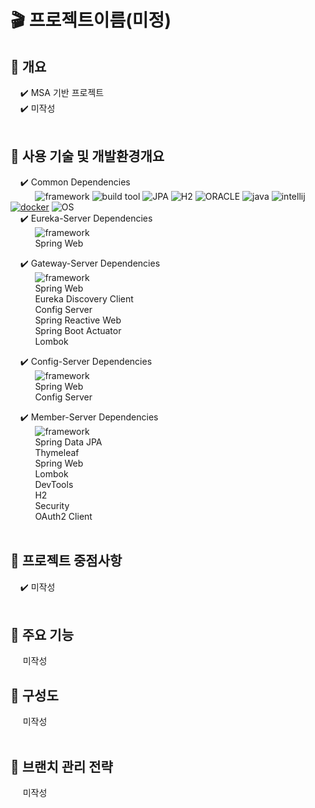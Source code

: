 # :clapper: 프로젝트이름(미정)

## :pushpin: 개요
&nbsp;&nbsp;&nbsp;&nbsp;:heavy_check_mark: MSA 기반 프로젝트    
&nbsp;&nbsp;&nbsp;&nbsp;:heavy_check_mark: 미작성  
<br/>

## :pushpin: 사용 기술 및 개발환경개요 
&nbsp;&nbsp;&nbsp;&nbsp;:heavy_check_mark: Common Dependencies   
&nbsp;&nbsp;&nbsp;&nbsp;&nbsp;&nbsp;&nbsp;&nbsp;&nbsp;&nbsp;![framework](https://img.shields.io/badge/spring%20boot-2.4.5-blue) 
![build tool](https://img.shields.io/badge/gradle-0-orange)
![JPA](https://img.shields.io/badge/JPA-0-yellowgreen)
![H2](https://img.shields.io/badge/H2-0-red)
![ORACLE](https://img.shields.io/badge/Oracle-0-red)
![java](https://img.shields.io/badge/open--jdk-8-brightgreen) 
![intellij](https://img.shields.io/badge/IntelliJ-3.0-orange) 
[![docker](https://img.shields.io/badge/docker-latest-lightgrey)](https://hub.docker.com/r/tax1116/agora) 
![OS](https://img.shields.io/badge/ubuntu-16.04-red)    
&nbsp;&nbsp;&nbsp;&nbsp;:heavy_check_mark: Eureka-Server Dependencies   
&nbsp;&nbsp;&nbsp;&nbsp;&nbsp;&nbsp;&nbsp;&nbsp;&nbsp;&nbsp;![framework](https://img.shields.io/badge/spring%20boot-2.4.5-blue)        
&nbsp;&nbsp;&nbsp;&nbsp;&nbsp;&nbsp;&nbsp;&nbsp;&nbsp;&nbsp;Spring Web    

&nbsp;&nbsp;&nbsp;&nbsp;:heavy_check_mark: Gateway-Server Dependencies   
&nbsp;&nbsp;&nbsp;&nbsp;&nbsp;&nbsp;&nbsp;&nbsp;&nbsp;&nbsp;![framework](https://img.shields.io/badge/spring%20boot-2.4.5-blue)        
&nbsp;&nbsp;&nbsp;&nbsp;&nbsp;&nbsp;&nbsp;&nbsp;&nbsp;&nbsp;Spring Web    
&nbsp;&nbsp;&nbsp;&nbsp;&nbsp;&nbsp;&nbsp;&nbsp;&nbsp;&nbsp;Eureka Discovery Client   
&nbsp;&nbsp;&nbsp;&nbsp;&nbsp;&nbsp;&nbsp;&nbsp;&nbsp;&nbsp;Config Server   
&nbsp;&nbsp;&nbsp;&nbsp;&nbsp;&nbsp;&nbsp;&nbsp;&nbsp;&nbsp;Spring Reactive Web   
&nbsp;&nbsp;&nbsp;&nbsp;&nbsp;&nbsp;&nbsp;&nbsp;&nbsp;&nbsp;Spring Boot Actuator   
&nbsp;&nbsp;&nbsp;&nbsp;&nbsp;&nbsp;&nbsp;&nbsp;&nbsp;&nbsp;Lombok   

&nbsp;&nbsp;&nbsp;&nbsp;:heavy_check_mark: Config-Server Dependencies   
&nbsp;&nbsp;&nbsp;&nbsp;&nbsp;&nbsp;&nbsp;&nbsp;&nbsp;&nbsp;![framework](https://img.shields.io/badge/spring%20boot-2.4.5-blue)        
&nbsp;&nbsp;&nbsp;&nbsp;&nbsp;&nbsp;&nbsp;&nbsp;&nbsp;&nbsp;Spring Web    
&nbsp;&nbsp;&nbsp;&nbsp;&nbsp;&nbsp;&nbsp;&nbsp;&nbsp;&nbsp;Config Server    

&nbsp;&nbsp;&nbsp;&nbsp;:heavy_check_mark: Member-Server Dependencies   
&nbsp;&nbsp;&nbsp;&nbsp;&nbsp;&nbsp;&nbsp;&nbsp;&nbsp;&nbsp;![framework](https://img.shields.io/badge/spring%20boot-2.4.5-blue)    
&nbsp;&nbsp;&nbsp;&nbsp;&nbsp;&nbsp;&nbsp;&nbsp;&nbsp;&nbsp;Spring Data JPA    
&nbsp;&nbsp;&nbsp;&nbsp;&nbsp;&nbsp;&nbsp;&nbsp;&nbsp;&nbsp;Thymeleaf    
&nbsp;&nbsp;&nbsp;&nbsp;&nbsp;&nbsp;&nbsp;&nbsp;&nbsp;&nbsp;Spring Web    
&nbsp;&nbsp;&nbsp;&nbsp;&nbsp;&nbsp;&nbsp;&nbsp;&nbsp;&nbsp;Lombok        
&nbsp;&nbsp;&nbsp;&nbsp;&nbsp;&nbsp;&nbsp;&nbsp;&nbsp;&nbsp;DevTools        
&nbsp;&nbsp;&nbsp;&nbsp;&nbsp;&nbsp;&nbsp;&nbsp;&nbsp;&nbsp;H2        
&nbsp;&nbsp;&nbsp;&nbsp;&nbsp;&nbsp;&nbsp;&nbsp;&nbsp;&nbsp;Security        
&nbsp;&nbsp;&nbsp;&nbsp;&nbsp;&nbsp;&nbsp;&nbsp;&nbsp;&nbsp;OAuth2 Client        
<br/>

## :pushpin: 프로젝트 중점사항

&nbsp;&nbsp;&nbsp;&nbsp;:heavy_check_mark: 미작성    
<br/>

## :pushpin: 주요 기능
&nbsp;&nbsp;&nbsp;&nbsp; 미작성    

## :pushpin: 구성도
&nbsp;&nbsp;&nbsp;&nbsp; 미작성    
<br/>

## :pushpin: 브랜치 관리 전략
&nbsp;&nbsp;&nbsp;&nbsp; 미작성    
<br/>
